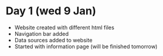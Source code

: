 # Day 1 (wed 9 Jan)
* Website created with different html files
* Navigation bar added
* Data sources added to website
* Started with information page (will be finished tomorrow)
